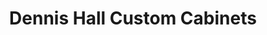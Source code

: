 ---
title: "Dennis Hall Custom Cabinets"
url: /york-county/dennis-hall-custom-cabinets/
shop: kitchen
---